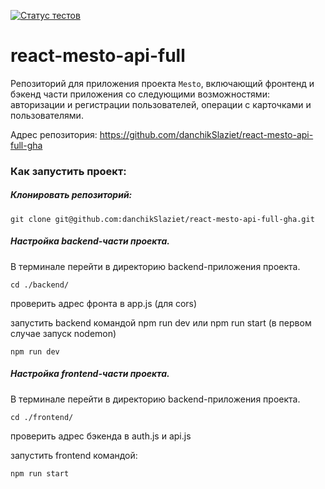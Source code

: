 [![Статус тестов](../../actions/workflows/tests.yml/badge.svg)](../../actions/workflows/tests.yml)

# react-mesto-api-full
Репозиторий для приложения проекта `Mesto`, включающий фронтенд и бэкенд части приложения со следующими возможностями: авторизации и регистрации пользователей, операции с карточками и пользователями.

Адрес репозитория: https://github.com/danchikSlaziet/react-mesto-api-full-gha

### Как запустить проект:

##### Клонировать репозиторий:

```
git clone git@github.com:danchikSlaziet/react-mesto-api-full-gha.git
```

##### Настройка backend-части проекта.

В терминале перейти в директорию backend-приложения проекта.

```
cd ./backend/
```

проверить адрес фронта в app.js (для cors)

запустить backend командой npm run dev или npm run start (в первом случае запуск nodemon)

```
npm run dev
```

##### Настройка frontend-части проекта.

В терминале перейти в директорию backend-приложения проекта.

```
cd ./frontend/
```

проверить адрес бэкенда в auth.js и api.js

запустить frontend командой:

```
npm run start
```
